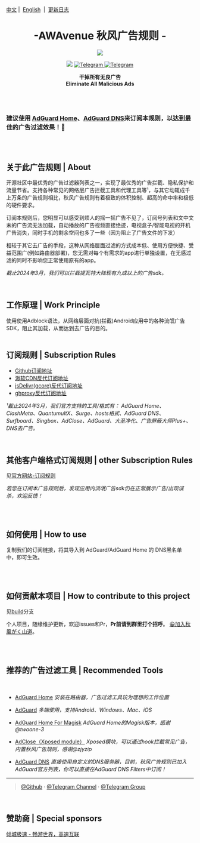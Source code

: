 <div align="left">
<a href="/README.md">中文</a>&nbsp;|&nbsp;
<a href="/assets/README_en-US.md">English</a> &nbsp;|&nbsp;
<a href="/assets/README_Update.md">更新日志</a> 
</div>


<h1 align="center">-AWAvenue 秋风广告规则 -</h1>

<p align="center">
   <img src="https://jsd.onmicrosoft.cn/gh/TG-Twilight/AWAvenue-Ads-Rule@main/assets/assets.png">
</p>
<p align="center">
 <img src="https://img.shields.io/github/stars/TG-Twilight/AWAvenue-Ads-Rule?style=for-the-badge&colorA=FFEBEB&colorB=FFD9DC&logo=github&logoColor=black">
  <a href="https://t.me/AWAvenueAdsRule">
    <img src="https://img.shields.io/badge/dynamic/json?style=for-the-badge&colorA=DAE9FC&colorB=056DE8&label=%E9%A2%91%E9%81%93&logo=telegram&query=%24.data.totalSubs&url=https%3A%2F%2Fapi.spencerwoo.com%2Fsubstats%2F%3Fsource%3Dtelegram%26queryKey%3DAWAvenueAdsRule" alt="Telegram">
  </a>
  <a href="https://t.me/AWAvenueAdsCheat">
    <img src="https://img.shields.io/badge/dynamic/json?style=for-the-badge&colorA=DAE9FC&colorB=056DE8&label=%E7%BE%A4%E8%81%8A&logo=telegram&query=%24.data.totalSubs&url=https%3A%2F%2Fapi.spencerwoo.com%2Fsubstats%2F%3Fsource%3Dtelegram%26queryKey%3DAWAvenueAdsChat" alt="Telegram">
  </a>
</p>


<p align="center"><b>干掉所有无良广告<br>Eliminate All Malicious Ads</b></p>
<br />
<br />

### 建议使用 [AdGuard Home](https://github.com/AdguardTeam/AdGuardHome)、[AdGuard DNS](https://adguard-dns.io/zh_cn/welcome.html)来订阅本规则，以达到最佳的广告过滤效果！🐼

<br />
<br />

## 关于此广告规则 | About

开源社区中最优秀的广告过滤器列表之一，实现了最优秀的广告拦截、隐私保护和流量节省。支持各种常见的网络层广告拦截工具和代理工具等¹，与其它动辄成千上万条的广告规则相比，秋风广告规则有着极致的体积控制、超高的命中率和极低的硬件要求。

订阅本规则后，您明显可以感受到烦人的摇一摇广告不见了，订阅号列表和文中文末的广告流无法加载，自动播放的广告视频直接绝迹，电视盒子/智能电视的开机广告消失，同时手机的剩余空间也多了一些（因为阻止了广告文件的下发）

相较于其它去广告的手段，这种从网络层面过滤的方式成本低、使用方便快捷、受益范围广(例如路由器部署)，您无需对每个有需求的app进行单独设置，在无感过滤的同时不影响您正常使用原有的app。

*截止2024年3月，我们可以拦截提瓦特大陆现有九成以上的广告sdk。*

<br />

## 工作原理 | Work Principle

使用使用Adblock语法，从网络层面对抗(拦截)Android应用中的各种流氓广告SDK，阻止其加载，从而达到去广告的目的。<br />
<br />

## 订阅规则 | Subscription Rules

- [Github订阅地址](https://raw.githubusercontent.com/TG-Twilight/AWAvenue-Ads-Rule/main/AWAvenue-Ads-Rule.txt)
- [渺软CDN反代订阅地址](https://jsd.onmicrosoft.cn/gh/TG-Twilight/AWAvenue-Ads-Rule@main/AWAvenue-Ads-Rule.txt)
- [jsDelivr(gcore)反代订阅地址](https://gcore.jsdelivr.net/gh/TG-Twilight/AWAvenue-Ads-Rule@main/AWAvenue-Ads-Rule.txt)
- [ghproxy反代订阅地址](https://mirror.ghproxy.com/https://raw.githubusercontent.com/TG-Twilight/AWAvenue-Ads-Rule/main/AWAvenue-Ads-Rule.txt)

*¹截止2024年3月，我们官方支持的工具/格式有：
AdGuard Home、ClashMeta、QuantumultX、Surge、hosts格式、AdGuard DNS、Surfboard、Singbox、AdClose、AdGuard、大圣净化、广告屏蔽大师Plus+、DNS去广告。*

<br />

## 其他客户端格式订阅规则 | other Subscription Rules

见[官方网站-订阅规则](https://awavenue.top/Sub.html)

 *若您在订阅本广告规则后，发现应用内流氓广告sdk仍在正常展示广告/出现误杀，欢迎反馈！*

<br />
<br />

## 如何使用 | How to use
复制我们的订阅链接，将其导入到 AdGuard/AdGuard Home 的 DNS黑名单 中，即可生效。

<br />
<br />

## 如何贡献本项目 | How to contribute to this project

见[build](https://github.com/TG-Twilight/AWAvenue-Ads-Rule/tree/build)分支

个人项目，随缘维护更新，欢迎issues和Pr，**Pr前请到群里打个招呼**。   [😀加入秋風がく山道](https://t.me/AWAvenueAdsChat)。

<br />
<br />

## 推荐的广告过滤工具 | Recommended Tools

<br />

- [AdGuard Home](https://github.com/AdguardTeam/AdGuardHome)    *安装在路由器，广告过滤工具较为理想的工作位置*

- [AdGuard](https://adguard.com/)    *多端使用，支持Android、Windows、Mac、iOS*

- [AdGuard Home For Magisk](https://github.com/twoone-3/AdGuardHomeForMagisk)   *AdGuard Home的Magisk版本，感谢 @twoone-3*

- [AdClose（Xposed module）](https://t.me/AdClose)    *Xposed模块，可以通过hook拦截常见广告，内置秋风广告规则，感谢@zjyzip*

- [AdGuard DNS](https://adguard-dns.io/en/welcome.html)    *直接使用自定义的DNS服务器，目前，秋风广告规则已加入AdGuard官方列表，你可以直接在AdGuard DNS Filters中订阅！*

---

> [@Github](https://github.com/TG-Twilight/AWAvenue-Ads-Rule) · [@Telegram Channel](https://t.me/AWAvenueAdsRule) · [@Telegram Group](https://t.me/AWAvenueAdsChat)

<br />

## 赞助商 | Special sponsors

[倾城极速 - 畅游世界，高速互联](https://x7a4ds7s.wcnmdmht.biz/#/register?code=prbbRzx9)
